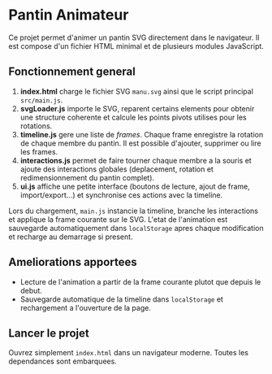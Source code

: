 # Pantin Animateur

Ce projet permet d'animer un pantin SVG directement dans le navigateur. Il est compose d'un fichier HTML minimal et de plusieurs modules JavaScript.

## Fonctionnement general

1. **index.html** charge le fichier SVG `manu.svg` ainsi que le script principal `src/main.js`.
2. **svgLoader.js** importe le SVG, reparent certains elements pour obtenir une structure coherente et calcule les points pivots utilises pour les rotations.
3. **timeline.js** gere une liste de *frames*. Chaque frame enregistre la rotation de chaque membre du pantin. Il est possible d'ajouter, supprimer ou lire les frames.
4. **interactions.js** permet de faire tourner chaque membre a la souris et ajoute des interactions globales (deplacement, rotation et redimensionnement du pantin complet).
5. **ui.js** affiche une petite interface (boutons de lecture, ajout de frame, import/export...) et synchronise ces actions avec la timeline.

Lors du chargement, `main.js` instancie la timeline, branche les interactions et applique la frame courante sur le SVG. L'etat de l'animation est sauvegarde automatiquement dans `localStorage` apres chaque modification et recharge au demarrage si present.

## Ameliorations apportees

- Lecture de l'animation a partir de la frame courante plutot que depuis le debut.
- Sauvegarde automatique de la timeline dans `localStorage` et rechargement a l'ouverture de la page.

## Lancer le projet

Ouvrez simplement `index.html` dans un navigateur moderne. Toutes les dependances sont embarquees.

